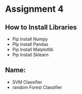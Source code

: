 <h1>Assignment 4</h1>

<h2>How to Install Libraries</h2>
<ul>
    <li>Pip Install Numpy</li>
    <li>PIp install Pandas</li>
    <li>Pip Install Matplotlib</li>
    <li>Pip Install Sklearn</li>
</ul>

<h2>Name:</h2>
<ul>
    <li>SVM Classifier</li>
    <li>random Forest Classifier</li>
</ul>
